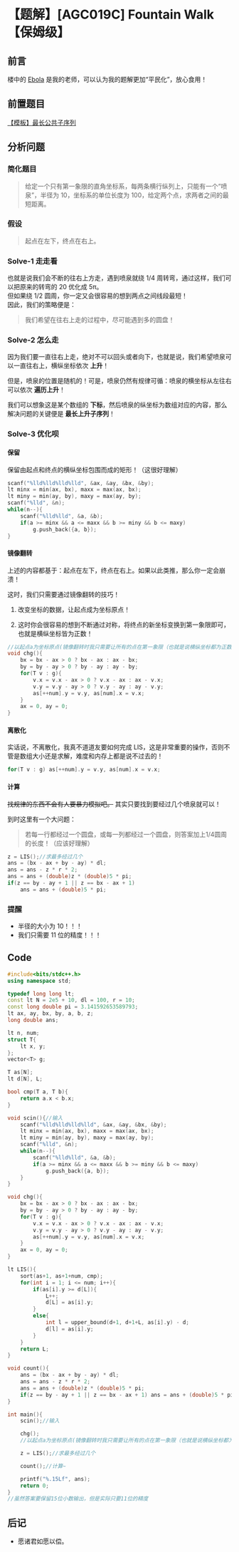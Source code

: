 # 【题解】[AGC019C] Fountain Walk【保姆级】

## 前言
楼中的 [Ebola](https://www.luogu.com.cn/user/20158) 是我的老师，可以认为我的题解更加“平民化”，放心食用！

## 前置题目
[【模板】最长公共子序列](https://www.luogu.com.cn/problem/P1439)

## 分析问题

### 简化题目

> 给定一个只有第一象限的直角坐标系，每两条横行纵列上，只能有一个“喷泉”，半径为 $10$，坐标系的单位长度为 $100$，给定两个点，求两者之间的最短距离。

### 假设

> 起点在左下，终点在右上。 

### Solve-1 走走看

也就是说我们会不断的往右上方走，遇到喷泉就绕 $1/4$ 周转弯，通过这样，我们可以把原来的转弯的 $20$ 优化成 5π。  
但如果绕 $1/2$ 圆周，你一定又会很容易的想到两点之间线段最短！  
因此，我们的策略便是：

> 我们希望在往右上走的过程中，尽可能遇到多的圆盘！

### Solve-2 怎么走

因为我们要一直往右上走，绝对不可以回头或者向下，也就是说，我们希望喷泉可以一直往右上，横纵坐标依次 **上升**！

但是，喷泉的位置是随机的！可是，喷泉仍然有规律可循：喷泉的横坐标从左往右可以依次 **遍历上升**！

我们可以想象这是某个数组的 **下标**，然后喷泉的纵坐标为数组对应的内容，那么解决问题的关键便是 **最长上升子序列**！

### Solve-3 优化呗

#### 保留

保留由起点和终点的横纵坐标包围而成的矩形！（这很好理解）

```cpp
scanf("%lld%lld%lld%lld", &ax, &ay, &bx, &by);
lt minx = min(ax, bx), maxx = max(ax, bx);
lt miny = min(ay, by), maxy = max(ay, by);
scanf("%lld", &n);
while(n--){
    scanf("%lld%lld", &a, &b);
    if(a >= minx && a <= maxx && b >= miny && b <= maxy)
        g.push_back({a, b});
}
```

#### 镜像翻转

上述的内容都基于：起点在左下，终点在右上。如果以此类推，那么你一定会崩溃！

这时，我们只需要通过镜像翻转的技巧！

1. 改变坐标的数据，让起点成为坐标原点！

2. 这时你会很容易的想到不断通过对称，将终点的新坐标变换到第一象限即可，也就是横纵坐标皆为正数！

```cpp
//以起点a为坐标原点(镜像翻转时我只需要让所有的点在第一象限（也就是说横纵坐标都为正数）。
void chg(){
    bx = bx - ax > 0 ? bx - ax : ax - bx;
    by = by - ay > 0 ? by - ay : ay - by;
    for(T v : g){
        v.x = v.x - ax > 0 ? v.x - ax : ax - v.x;
        v.y = v.y - ay > 0 ? v.y - ay : ay - v.y;
        as[++num].y = v.y, as[num].x = v.x;
    }
    ax = 0, ay = 0;
}
```

#### 离散化

实话说，不离散化，我真不道道友要如何完成 LIS，这是非常重要的操作，否则不管是数组大小还是求解，难度和内存上都是说不过去的！

```cpp
for(T v : g) as[++num].y = v.y, as[num].x = v.x;
```

#### 计算

~~找规律的东西不会有人要暴力模拟吧。~~ 其实只要找到要经过几个喷泉就可以！

到时这里有一个大问题：

> 若每一行都经过一个圆盘，或每一列都经过一个圆盘，则答案加上1/4圆周的长度！（应该好理解）

```cpp
z = LIS();//求最多经过几个
ans = (bx - ax + by - ay) * dl;
ans = ans - z * r * 2;
ans = ans + (double)z * (double)5 * pi;
if(z == by - ay + 1 || z == bx - ax + 1) 
    ans = ans + (double)5 * pi;
```

### 提醒

- 半径的大小为 $10$！！！
- 我们只需要 $11$ 位的精度！！！

## Code

```cpp
#include<bits/stdc++.h>
using namespace std;

typedef long long lt;
const lt N = 2e5 + 10, dl = 100, r = 10;
const long double pi = 3.141592653589793;
lt ax, ay, bx, by, a, b, z;
long double ans;

lt n, num;
struct T{
    lt x, y;
};
vector<T> g;

T as[N];
lt d[N], L;

bool cmp(T a, T b){
    return a.x < b.x;
}

void scin(){//输入
    scanf("%lld%lld%lld%lld", &ax, &ay, &bx, &by);
    lt minx = min(ax, bx), maxx = max(ax, bx);
    lt miny = min(ay, by), maxy = max(ay, by);
    scanf("%lld", &n);
    while(n--){
        scanf("%lld%lld", &a, &b);
        if(a >= minx && a <= maxx && b >= miny && b <= maxy)
            g.push_back({a, b});
    }
}

void chg(){
    bx = bx - ax > 0 ? bx - ax : ax - bx;
    by = by - ay > 0 ? by - ay : ay - by;
    for(T v : g){
        v.x = v.x - ax > 0 ? v.x - ax : ax - v.x;
        v.y = v.y - ay > 0 ? v.y - ay : ay - v.y;
        as[++num].y = v.y, as[num].x = v.x;
    }
    ax = 0, ay = 0;
}

lt LIS(){
    sort(as+1, as+1+num, cmp);
    for(int i = 1; i <= num; i++){
        if(as[i].y >= d[L]){
            L++;
            d[L] = as[i].y;
        }
        else{
            int l = upper_bound(d+1, d+1+L, as[i].y) - d;
            d[l] = as[i].y;
        }
    }
    return L;
}

void count(){
    ans = (bx - ax + by - ay) * dl;
    ans = ans - z * r * 2;
    ans = ans + (double)z * (double)5 * pi;
    if(z == by - ay + 1 || z == bx - ax + 1) ans = ans + (double)5 * pi;
}

int main(){
    scin();//输入

    chg();
    //以起点a为坐标原点(镜像翻转时我只需要让所有的点在第一象限（也就是说横纵坐标都为正数）。

    z = LIS();//求最多经过几个

    count();//计算~

    printf("%.15Lf", ans);
    return 0;
}
//虽然答案要保留15位小数输出，但是实际只要11位的精度
```

## 后记

- 愿诸君如愿以偿。